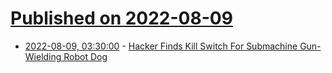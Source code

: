 # [Published on 2022-08-09](index.md)

* [2022-08-09, 03:30:00](https://hardware.slashdot.org/story/22/08/08/2159219/hacker-finds-kill-switch-for-submachine-gun-wielding-robot-dog?utm_source=rss1.0mainlinkanon&utm_medium=feed) - [Hacker Finds Kill Switch For Submachine Gun-Wielding Robot Dog](https://hardware.slashdot.org/story/22/08/08/2159219/hacker-finds-kill-switch-for-submachine-gun-wielding-robot-dog?utm_source=rss1.0mainlinkanon&utm_medium=feed)
